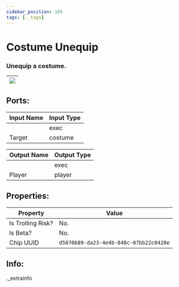 ```yaml
---
sidebar_position: 105
tags: [._tags]
---
```


# Costume Unequip


### Unequip a costume.

| ![](https://images-ext-2.discordapp.net/external/MPmIaQzlEPmgGWlgi-WxBBXt0Bjv_zWPkg1y1f_sy3s/https/www.recroomcircuits.com/image/circuit/absolute-value?width=206&height=108) |
|-----|

## Ports:

| Input Name | Input Type |
|-----------|-----------|
|  | exec |
| Target | costume |

| Output Name | Output Type |
|-----------|-----------|
|  | exec |
| Player | player |

## Properties:

| Property  | Value |
|-------------------|-----------|
| Is Trolling Risk? | No. |
| Is Beta? | No. |
| Chip UUID | `d5070b89-da23-4e4b-848c-07bb22c0420e` |

## Info:
._extrainfo